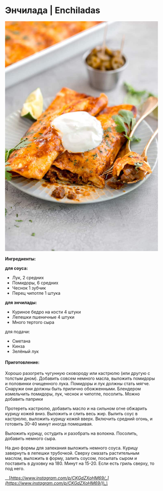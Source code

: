 # Энчилада \| Enchiladas

![](../../pics/beef-enchiladas-26-754.jpg)

**Ингредиенты:**

**для соуса:**

* Лук, 2 средних 
* Помидоры, 6 средних 
* Чеснок 1 зубчик 
* Перец чипотле 1 штука

**для энчилады:**

* Куриное бедро на кости 4 штуки 
* Лепешки пшеничные 4 штуки 
* Много тертого сыра

для подачи:

* Сметана 
* Кинза 
* Зелёный лук

#### Приготовление:

Хорошо разогреть чугунную сковороду или кастрюлю \(или другую с толстым дном\). Добавить совсем немного масла, выложить помидоры и половинки очищенного лука. Помидоры и лук должны стать мягче. Снаружи они должны быть прилично обожженными. Блендером измельчить помидоры, лук, чеснок и чипотле, посолить. Можно добавить паприки

Протереть кастрюлю, добавить масло и на сильном огне обжарить курицу кожей вниз. Выложить и слить весь жир. Вылить соус в кастрюлю, выложить курицу кожей вверх. Включить средний огонь, и готовить 30-40 минут иногда помешивая. ⠀ 

Выложить курицу, остудить и разобрать на волокна. Посолить, добавить немного сыра. ⠀ 

На дно формы для запекания выложить немного соуса. Курицу завернуть в лепешки трубочкой. Сверху смазать растительным маслом, выложить в форму, залить соусом, посыпать сыром и поставить в духовку на 180. Минут на 15-20. Если есть гриль сверху, то под него.

\_\_[_https://www.instagram.com/p/CKGdZXoHM69/_](https://www.instagram.com/p/CKGdZXoHM69/)\_\_

